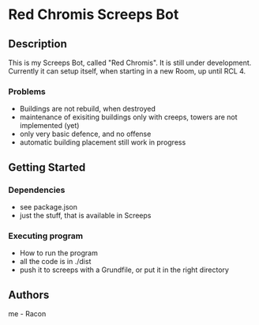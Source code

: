 # Red Chromis Screeps Bot

## Description

This is my Screeps Bot, called "Red Chromis". It is still under development.
Currently it can setup itself, when starting in a new Room, up until RCL 4.

### Problems

* Buildings are not rebuild, when destroyed
* maintenance of exisiting buildings only with creeps, towers are not implemented (yet)
* only very basic defence, and no offense
* automatic building placement still work in progress

## Getting Started

### Dependencies

* see package.json
* just the stuff, that is available in Screeps

### Executing program

* How to run the program
* all the code is in ./dist
* push it to screeps with a Grundfile, or put it in the right directory

## Authors
me - Racon
